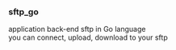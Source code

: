  ### sftp_go
 <p>application back-end sftp in Go language<br>
 you can connect, upload, download to your sftp</p>
